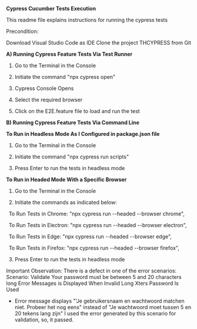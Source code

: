 ﻿**Cypress Cucumber Tests Execution**

This readme file explains instructions for running the cypress tests

Precondition:

Download Visual Studio Code as IDE
Clone the project THCYPRESS from Git

**A) Running Cypress Feature Tests Via Test Runner**

1. Go to the Terminal in the Console 

2. Initiate the command "npx cypress open"

3. Cypress Console Opens 

4. Select the required browser

5. Click on the E2E.feature file to load and run the test

**B) Running Cypress Feature Tests Via Command Line**

**To Run in Headless Mode As I Configured in package.json file**

1. Go to the Terminal in the Console 

2. Initiate the command "npx cypress run scripts" 

3. Press Enter to run the tests in headless mode 

**To Run in Headed Mode With a Specific Browser**

1. Go to the Terminal in the Console 

2. Initiate the commands as indicated below:

` `To Run Tests in Chrome:   "npx cypress run  --headed --browser chrome",

` `To Run Tests in Electron: "npx cypress run  --headed --browser electron",

` `To Run Tests in Edge:     "npx cypress run   --headed --browser edge",

` `To Run Tests in Firefox:  "npx cypress run  --headed --browser firefox",

3. Press Enter to run the tests in headless mode

Important Observation:
There is a defect in one of the error scenarios: 
Scenario: Validate Your password must be between 5 and 20 characters long Error Messages is Displayed When Invalid Long Xters Password Is Used
- Error message displays "'Je gebruikersnaam en wachtwoord matchen niet. Probeer het nog eens" instead of "Je wachtwoord moet tussen 5 en 20 tekens lang zijn"
I used the error generated by this scenario for validation, so, it passed.